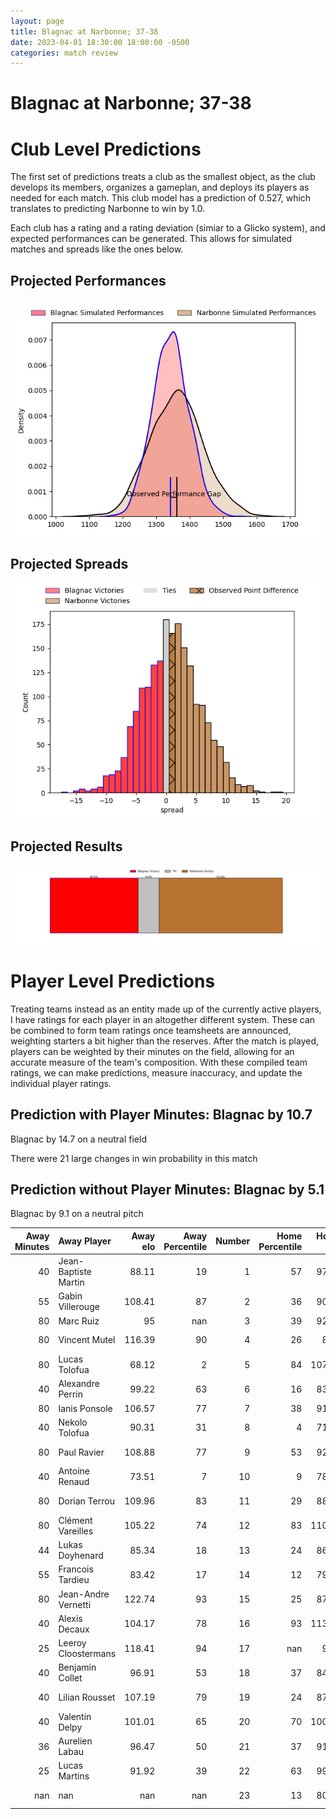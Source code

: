 ```yaml
---  
layout: page  
title: Blagnac at Narbonne; 37-38  
date: 2023-04-01 18:30:00 18:00:00 -0500  
categories: match review  
---
```

# Blagnac at Narbonne; 37-38

# Club Level Predictions


The first set of predictions treats a club as the smallest object, as the club develops its members, organizes a gameplan, and deploys its players as needed for each match. This club model has a prediction of 0.527, which translates to predicting Narbonne to win by 1.0.

Each club has a rating and a rating deviation (simiar to a Glicko system), and expected performances can be generated. This allows for simulated matches and spreads like the ones below.
## Projected Performances


![Projected Performances](plots/performances_2023-04-01-Narbonne-Blagnac.png)
## Projected Spreads


![Projected Spreads](plots/spreads_2023-04-01-Narbonne-Blagnac.png)
## Projected Results


![Projected Results](plots/resultbar_2023-04-01-Narbonne-Blagnac.png)
# Player Level Predictions


Treating teams instead as an entity made up of the currently active players, I have ratings for each player in an altogether different system. These can be combined to form team ratings once teamsheets are announced, weighting starters a bit higher than the reserves. After the match is played, players can be weighted by their minutes on the field, allowing for an accurate measure of the team's composition. With these compiled team ratings, we can make predictions, measure inaccuracy, and update the individual player ratings.
## Prediction with Player Minutes: Blagnac by 10.7


Blagnac by 14.7 on a neutral field

There were 21 large changes in win probability in this match
## Prediction without Player Minutes: Blagnac by 5.1


Blagnac by 9.1 on a neutral pitch



|   Away Minutes | Away Player          |   Away elo |   Away Percentile |   Number |   Home Percentile |   Home elo | Home Player           |   Home Minutes |
|---------------:|:---------------------|-----------:|------------------:|---------:|------------------:|-----------:|:----------------------|---------------:|
|             40 | Jean-Baptiste Martin |      88.11 |                19 |        1 |                57 |      97.45 | Geoffrey Moise        |             45 |
|             55 | Gabin Villerouge     |     108.41 |                87 |        2 |                36 |      90.96 | Christophe David      |             63 |
|             80 | Marc Ruiz            |      95    |               nan |        3 |                39 |      92.37 | Levi Tikoipau         |             42 |
|             80 | Vincent Mutel        |     116.39 |                90 |        4 |                26 |      88.2  | Morgan Maga           |             80 |
|             80 | Lucas Tolofua        |      68.12 |                 2 |        5 |                84 |     107.57 | Mauro Rebussone       |             55 |
|             40 | Alexandre Perrin     |      99.22 |                63 |        6 |                16 |      83.98 | Arthur Christienne    |             80 |
|             80 | Ianis Ponsole        |     106.57 |                77 |        7 |                38 |      91.66 | Paul Belzons          |             80 |
|             40 | Nekolo Tolofua       |      90.31 |                31 |        8 |                 4 |      71.05 | Flavien Nouhaillaguet |             42 |
|             80 | Paul Ravier          |     108.88 |                77 |        9 |                53 |      92.23 | Pablo Barbaste        |             63 |
|             40 | Antoine Renaud       |      73.51 |                 7 |       10 |                 9 |      78.41 | Tom Chauvet           |             80 |
|             80 | Dorian Terrou        |     109.96 |                83 |       11 |                29 |      88.87 | Pierre-Hugo Ducom     |             46 |
|             80 | Clément Vareilles    |     105.22 |                74 |       12 |                83 |     110.94 | José Lima             |             56 |
|             44 | Lukas Doyhenard      |      85.34 |                18 |       13 |                24 |      86.83 | Sébastien Giorgis     |             80 |
|             55 | Francois Tardieu     |      83.42 |                17 |       14 |                12 |      79.92 | Baptiste Tsague       |             80 |
|             80 | Jean-Andre Vernetti  |     122.74 |                93 |       15 |                25 |      87.29 | Paul Auradou          |             80 |
|             40 | Alexis Decaux        |     104.17 |                78 |       16 |                93 |     113.49 | Théo Castinel         |             35 |
|             25 | Leeroy Cloostermans  |     118.41 |                94 |       17 |               nan |      93.7  | Gabriel Atlan         |             17 |
|             40 | Benjamin Collet      |      96.91 |                53 |       18 |                37 |      84.08 | Matthieu Loudet       |             38 |
|             40 | Lilian Rousset       |     107.19 |                79 |       19 |                24 |      87.43 | Mohamed Kbaier        |             25 |
|             40 | Valentin Delpy       |     101.01 |                65 |       20 |                70 |     100.67 | Luke Nakobukobua      |             38 |
|             36 | Aurelien Labau       |      96.47 |                50 |       21 |                37 |      91.27 | Christopher Kaiser    |             17 |
|             25 | Lucas Martins        |      91.92 |                39 |       22 |                63 |      99.46 | Pierre Nueno          |             34 |
|            nan | nan                  |     nan    |               nan |       23 |                13 |      80.24 | Étienne Ducom         |             24 |

